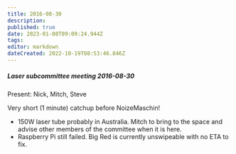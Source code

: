 ```yaml
---
title: 2016-08-30
description: 
published: true
date: 2023-01-08T09:09:24.944Z
tags: 
editor: markdown
dateCreated: 2022-10-19T08:53:46.846Z
---
```


##### Laser subcommittee meeting 2016-08-30

Present: Nick, Mitch, Steve

Very short (1 minute) catchup before NoizeMaschin!

-   150W laser tube probably in Australia. Mitch to bring to the space and advise other members of the committee when it is here.
-   Raspberry Pi still failed. Big Red is currently unswipeable with no ETA to fix.
